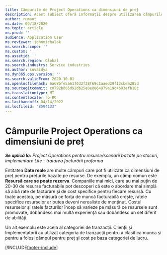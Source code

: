 ```yaml
---
title: Câmpurile de Project Operations ca dimensiuni de preț
description: Acest subiect oferă informații despre utilizarea câmpurilor ca dimensiuni pentru stabilirea prețurilor în Dynamics 365 Project Operations.
author: rumant
ms.date: 09/18/2020
ms.topic: article
ms.prod: ''
audience: Application User
ms.reviewer: johnmichalak
ms.search.scope: ''
ms.custom: ''
ms.assetid: ''
ms.search.region: Global
ms.search.industry: Service industries
ms.author: suvaidya
ms.dyn365.ops.version: ''
ms.search.validFrom: 2020-10-01
ms.openlocfilehash: 6a68bfe5a61f032f28f69c1aaed29f12cbea285d
ms.sourcegitcommit: c0792bd65d92db25e0e8864879a19c4b93efb10c
ms.translationtype: MT
ms.contentlocale: ro-RO
ms.lasthandoff: 04/14/2022
ms.locfileid: "8594133"
---
```

# <a name="project-operations-fields-as-pricing-dimensions"></a>Câmpurile Project Operations ca dimensiuni de preț

_**Se aplică la:** Project Operations pentru resurse/scenarii bazate pe stocuri, implementare Lite - tratarea facturării proforma_

Entitatea **Date reale** are multe câmpuri care pot fi utilizate ca dimensiuni de preț pentru prețurile bazate pe resurse. De exemplu, un câmp comun este **Resursă care se poate rezerva**. Companiile mai mici, care au mai puțin de 20-30 de resurse facturabile pot descoperi că este o abordare mai simplă să aibă rate de facturare și de cost specifice pentru fiecare resursă. Cu toate acestea, pe măsură ce forța de muncă facturabilă crește, ratele specifice resurselor ar putea deveni nerealiste de menținut. Costul resurselor și ratele facturilor încep să varieze pe măsură ce resursele sunt promovate, dobândesc mai multă experiență sau dobândesc un set diferit de abilități. 

Un alt exemplu este acela al categoriei de tranzacții. Clienții și Implementatorii au utilizat categoria de tranzacții pentru a clasifica munca și pentru a folosi câmpul pentru preț și cost pe baza categoriei de lucru.


[!INCLUDE[footer-include](../includes/footer-banner.md)]